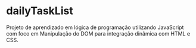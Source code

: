 # dailyTaskList
Projeto de aprendizado em lógica de programação utilizando JavaScript com foco em Manipulação do DOM para integração dinâmica com HTML e CSS.
